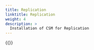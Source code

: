 ```yaml
---
title: Replication
linktitle: Replication
weight: 4
description: >
  Installation of CSM for Replication
--- 
```


{{<include file="content/docs/getting-started/installation/operator/modules/replication.md">}}
